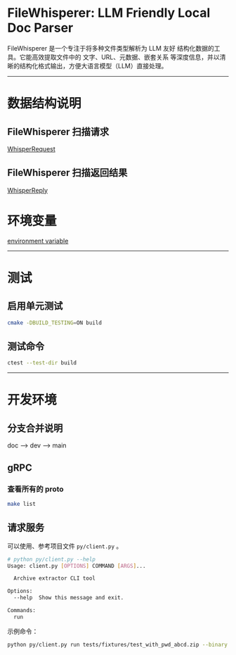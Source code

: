 # FileWhisperer: LLM Friendly Local Doc Parser

FileWhisperer 是一个专注于将多种文件类型解析为 LLM 友好 结构化数据的工具。它能高效提取文件中的 文字、URL、元数据、嵌套关系 等深度信息，并以清晰的结构化格式输出，方便大语言模型（LLM）直接处理。

---

# 数据结构说明

## FileWhisperer 扫描请求

[WhisperRequest](./doc/grpc/request/WhisperRequest.md)

## FileWhisperer 扫描返回结果

[WhisperReply](./doc/grpc/reply/WhisperReply.md)

# 环境变量

[environment variable](./doc/env.md)

---

# 测试

## 启用单元测试

```sh
cmake -DBUILD_TESTING=ON build
```

## 测试命令

```sh
ctest --test-dir build
```

---

# 开发环境

## 分支合并说明

doc --> dev --> main

## gRPC

### 查看所有的 proto 

```sh
make list
```

## 请求服务

可以使用、参考项目文件 `py/client.py` 。

```sh
# python py/client.py --help
Usage: client.py [OPTIONS] COMMAND [ARGS]...

  Archive extractor CLI tool

Options:
  --help  Show this message and exit.

Commands:
  run
```

示例命令：

```sh
python py/client.py run tests/fixtures/test_with_pwd_abcd.zip --binary -p123 -pabcd
```
